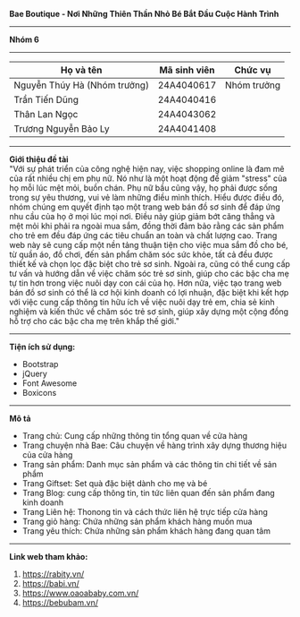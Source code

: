 **Bae Boutique - Nơi Những Thiên Thần Nhỏ Bé Bắt Đầu Cuộc Hành Trình**  
___
**Nhóm 6**  
___
| Họ và tên                    | Mã sinh viên | Chức vụ    |
|------------------------------|--------------|------------| 
| Nguyễn Thúy Hà (Nhóm trưởng) | 24A4040617   | Nhóm trưởng|
| Trần Tiến Dũng               | 24A4040416   |            |
| Thân Lan Ngọc                | 24A4043062   |            | 
| Trương Nguyễn Bảo Ly         | 24A4041408   |            |
___
**Giới thiệu đề tài**  
"Với sự phát triển của công nghệ hiện nay, việc shopping online là đam mê của rất nhiều chị em phụ nữ. Nó như là một hoạt động để giảm "stress" của họ mỗi lúc mệt mỏi, buồn chán. Phụ nữ bầu cũng vậy, họ phải được sống trong sự yêu thương, vui vẻ làm những điều mình thích. Hiểu được điều đó, nhóm chúng em quyết định tạo một trang web bán đồ sơ sinh để đáp ứng nhu cầu của họ ở mọi lúc mọi nơi. Điều này giúp giảm bớt căng thẳng và mệt mỏi khi phải ra ngoài mua sắm, đồng thời đảm bảo rằng các sản phẩm cho trẻ em đều đáp ứng các tiêu chuẩn an toàn và chất lượng cao. Trang web này sẽ cung cấp một nền tảng thuận tiện cho việc mua sắm đồ cho bé, từ quần áo, đồ chơi, đến sản phẩm chăm sóc sức khỏe, tất cả đều được thiết kế và chọn lọc đặc biệt cho trẻ sơ sinh. Ngoài ra, cũng có thể cung cấp tư vấn và hướng dẫn về việc chăm sóc trẻ sơ sinh, giúp cho các bậc cha mẹ tự tin hơn trong việc nuôi dạy con cái của họ. Hơn nữa, việc tạo trang web bán đồ sơ sinh có thể là cơ hội kinh doanh có lợi nhuận, đặc biệt khi kết hợp với việc cung cấp thông tin hữu ích về việc nuôi dạy trẻ em, chia sẻ kinh nghiệm và kiến thức về chăm sóc trẻ sơ sinh, giúp xây dựng một cộng đồng hỗ trợ cho các bậc cha mẹ trên khắp thế giới." 
___
**Tiện ích sử dụng:**    
- Bootstrap
- jQuery
- Font Awesome
- Boxicons
___
**Mô tả** 
- Trang chủ: Cung cấp những thông tin tổng quan về cửa hàng
- Trang chuyện nhà Bae: Câu chuyện về hàng trình xây dựng thương hiệu của cửa hàng
- Trang sản phẩm: Danh mục sản phẩm và các thông tin chi tiết về sản phẩm
- Trang Giftset: Set quà đặc biệt dành cho mẹ và bé
- Trang Blog: cung cấp thông tin, tin tức liên quan đến sản phẩm đang kinh doanh
- Trang Liên hệ: Thonong tin và cách thức liên hệ trực tiếp cửa hàng
- Trang giỏ hàng: Chứa những sản phẩm khách hàng muốn mua
- Trang yêu thích: Chứa những sản phẩm khách hàng đang quan tâm  
___
**Link web tham khảo:** 
1. https://rabity.vn/  
2. https://babi.vn/  
3. https://www.oaoababy.com.vn/  
4. https://bebubam.vn/  

